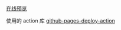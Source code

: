 [在线预览](https://woai3c.github.io/github-actions-demo)

使用的 action 库 [github-pages-deploy-action](https://github.com/JamesIves/github-pages-deploy-action)
